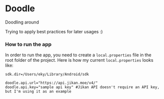 # Doodle

Doodling around

Trying to apply best practices for later usages :)


### How to run the app

In order to run the app, you need to create a `local.properties` file in the root folder of the project.
Here is how my current `local.properties` looks like:

```
sdk.dir=/Users/eky/Library/Android/sdk

doodle.api.url="https://api.jikan.moe/v4/"
doodle.api.key="sample api key" #Jikan API doesn't require an API key, but I'm using it as an example
```
